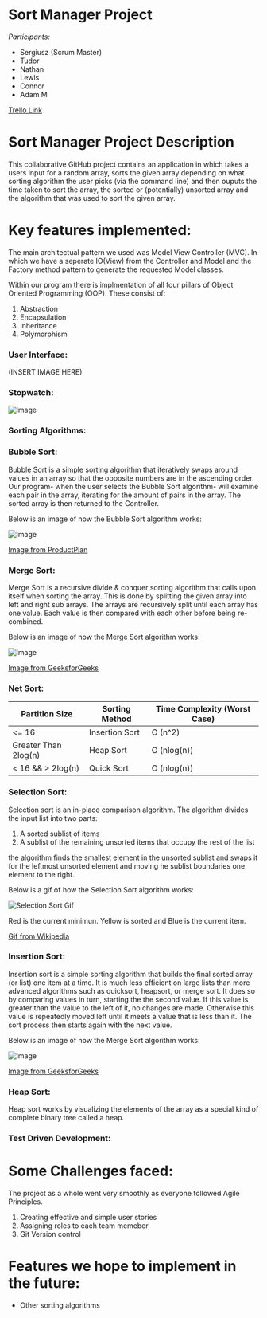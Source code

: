 # **Sort Manager Project**

 _Participants:_
 - Sergiusz (Scrum Master)
 - Tudor
 - Nathan
 - Lewis
 - Connor
 - Adam M

 [Trello Link](https://trello.com/invite/b/0PNFBurf/dc6ebc7bef4887c6d2ffc521b98e20f7/sprint-1)

 # **Sort Manager Project Description**

 This collaborative GitHub project contains an application in which takes a users input for a random array, sorts the given array depending on what sorting algorithm the user picks (via the command line) and then ouputs the time taken to sort the array, the sorted or (potentially) unsorted array and the algorithm that was used to sort the given array.

 # **Key features implemented:**
 
 The main architectual pattern we used was Model View Controller (MVC). In which we have a seperate IO(View) from the Controller and Model and the Factory method pattern to generate the requested Model classes.

 Within our program there is implmentation of all four pillars of Object Oriented Programming (OOP). These consist of:

 1. Abstraction
 2. Encapsulation
 3. Inheritance
 4. Polymorphism
   
 ### **User Interface:**

 (INSERT IMAGE HERE)

 ### **Stopwatch:**  

 ![Image](./Stopwatch.png)

 ### **Sorting Algorithms:**

 ### **Bubble Sort:**
 Bubble Sort is a simple sorting algorithm that iteratively swaps around values in an array so that the opposite numbers are in the ascending order. Our program- when the user selects the Bubble Sort algorithm- will examine each pair in the array, iterating for the amount of pairs in the array. The sorted array is then returned to the Controller.

 Below is an image of how the Bubble Sort algorithm works:

 ![Image](./BubbleSort.png)
 
 [Image from ProductPlan](https://www.google.com/imgres?imgurl=https%3A%2F%2Fwww.productplan.com%2Fuploads%2Fbubble-sort-1024x683-2.png&imgrefurl=https%3A%2F%2Fwww.productplan.com%2Fglossary%2Fbubble-sort%2F&tbnid=XCt96s7yTuSg1M&vet=12ahUKEwi-3Kbf9M36AhURWxoKHYeoCaMQMygBegUIARDnAQ..i&docid=mviKTR0SNkg67M&w=1024&h=683&q=bubble%20sort&ved=2ahUKEwi-3Kbf9M36AhURWxoKHYeoCaMQMygBegUIARDnAQ)
 
 ### **Merge Sort:**
 Merge Sort is a recursive divide & conquer sorting algorithm that calls upon itself when sorting the array. This is done by splitting the given array into left and right sub arrays. The arrays are recursively split until each array has one value. Each value is then compared with each other before being re-combined.

 Below is an image of how the Merge Sort algorithm works:

 ![Image](./MergeSort.png)
 
 [Image from GeeksforGeeks](https://www.geeksforgeeks.org/merge-sort/)

 ### **Net Sort:**

 Partition Size | Sorting Method | Time Complexity (Worst Case)
 --- | --- | ---
 <= 16 | Insertion Sort | O (n^2)
  Greater Than 2log(n) | Heap Sort | O (nlog(n))
 < 16 && > 2log(n) | Quick Sort | O (nlog(n))


 ### **Selection Sort:**
 Selection sort is an in-place comparison algorithm. The algorithm divides the input list into two parts:
 1. A sorted sublist of items
 2. A sublist of the remaining unsorted items that occupy the rest of the list
 
 the algorithm finds the smallest element in the unsorted sublist  and swaps it for the leftmost unsorted element and moving he sublist boundaries one element to the right.

 Below is a gif of how the Selection Sort algorithm works:

 ![Selection Sort Gif](./Selection-Sort-Animation.gif)

  Red is the current minimun. Yellow is sorted and Blue is the current item.

 [Gif from Wikipedia](https://en.wikipedia.org/wiki/Selection_sort)
 
 ### **Insertion Sort:**
 Insertion sort is a simple sorting algorithm that builds the final sorted array (or list) one item at a time. It is much less efficient on large lists than more advanced algorithms such as quicksort, heapsort, or merge sort.  It does so by comparing values  in turn, starting the the second value. If this value is greater than the value to the left of it, no changes are made. Otherwise this value is repeatedly moved left until it meets a value that is less than it. The sort process then starts again with the next value.

 Below is an image of how the Merge Sort algorithm works:

 ![Image](./insertionsort.png)
 
 [Image from GeeksforGeeks](https://www.geeksforgeeks.org/insertion-sort/)

 ### **Heap Sort:**
 Heap sort works by visualizing the elements of the array as a special kind of complete binary tree called a heap.
 
 ### **Test Driven Development:**

 # Some Challenges faced:
 
 The project as a whole went very smoothly as everyone followed Agile Principles.

 1. Creating effective and simple user stories
 2. Assigning roles to each team memeber
 3. Git Version control

 # Features we hope to implement in the future: 

 - Other sorting algorithms


